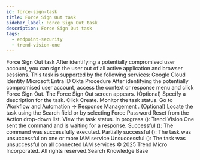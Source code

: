 ```yaml
---
id: force-sign-task
title: Force Sign Out task
sidebar_label: Force Sign Out task
description: Force Sign Out task
tags:
  - endpoint-security
  - trend-vision-one
---
```


 Force Sign Out task After identifying a potentially compromised user account, you can sign the user out of all active application and browser sessions. This task is supported by the following services: Google Cloud Identity Microsoft Entra ID Okta Procedure After identifying the potentially compromised user account, access the context or response menu and click Force Sign Out. The Force Sign Out screen appears. (Optional) Specify a description for the task. Click Create. Monitor the task status. Go to Workflow and Automation → Response Management . (Optional) Locate the task using the Search field or by selecting Force Password Reset from the Action drop-down list. View the task status. In progress (): Trend Vision One sent the command and is waiting for a response. Successful (): The command was successfully executed. Partially successful (): The task was unsuccessful on one or more IAM service Unsuccessful (): The task was unsuccessful on all connected IAM services © 2025 Trend Micro Incorporated. All rights reserved.Search Knowledge Base